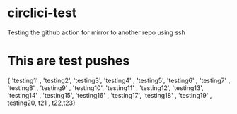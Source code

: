 # circlici-test
Testing the github action for mirror to another repo using ssh


# This are test pushes
{ 'testing1' , 'testing2', 'testing3', 'testing4' , 'testing5', 'testing6' , 'testing7' , 'testing8' , 'testing9' , 'testing10', 'testing11' , 'testing12', 'testing13', 'testing14' , 'testing15', 'testing16' , 'testing17', 'testing18' , 'testing19' , testing20, t21 , t22,t23}
